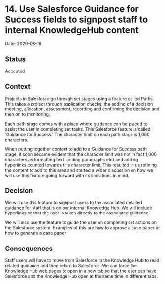 # 14. Use Salesforce Guidance for Success fields to signpost staff to internal KnowledgeHub content

Date: 2020-03-16

## Status

Accepted

## Context

Projects in Salesforce go through set stages using a feature called Paths. This takes a project through application checks, the adding of a decision meeting, allocation, assessment, recording and confirming the decision and then on to monitoring.  

Each path stage comes with a place where guidance can be placed to assist the user in completing set tasks. This Salesforce feature is called ‘Guidance for Success.’ The character limit on each path stage is 1,000 characters.  

When putting together content to add to a Guidance for Success path stage, it soon became evident that the character limit was not in fact 1,000 characters as formatting text (adding paragraphs etc) and adding hyperlinks counted towards this character limit. This resulted in us refining the content to add to this area and started a wider discussion on how we will use this feature going forward with its limitations in mind.   

## Decision

We will use this feature to signpost users to the associated detailed guidance for staff that is on our internal Knowledge Hub. We will include hyperlinks so that the user is taken directly to the associated guidance.  

We will also use the feature to guide the user on completing set actions on the Salesforce system. Examples of this are how to approve a case paper or how to generate a case paper.  

## Consequences

Staff users will have to move from Salesforce to the Knowledge Hub to read related guidance and then return to Salesforce. We can force the Knowledge Hub web pages to open in a new tab so that the user can have Salesforce and the Knowledge Hub open at the same time in different tabs.  
